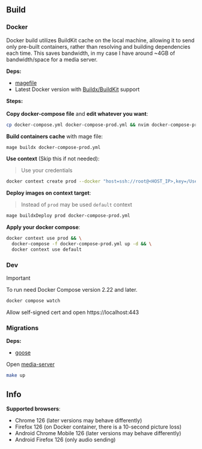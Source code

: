 
## Build

### Docker
Docker build utilizes BuildKit cache on the local machine, allowing it to send only pre-built containers, rather than resolving and building dependencies each time. This saves bandwidth, in my case I have around ~4GB of bandwidth/space for a media server.

**Deps:**
- [magefile](https://github.com/magefile/mage)
- Latest Docker version with [Buildx/BuildKit](https://github.com/docker/buildx) support

**Steps:** <br/> <br/>
**Copy docker-compose file** and **edit whatever you want**:
```bash
cp docker-compose.yml docker-compose-prod.yml && nvim docker-compose-prod.yml
```
**Build containers cache** with mage file:
```bash
mage buildx docker-compose-prod.yml
```
**Use context** (Skip this if not needed): <br/>
> Use your credentials 
```bash
docker context create prod --docker "host=ssh://root@<HOST_IP>,key=/Users/user/.ssh/id_rsa" && ssh-add /Users/user/.ssh/id_rsa
```
**Deploy images on context target**:
> Instead of `prod` may be used `default` context
```bash
mage buildxDeploy prod docker-compose-prod.yml
```
**Apply your docker compose**:
```bash
docker context use prod && \
  docker-compose -f docker-compose-prod.yml up -d && \
  docker context use default
```
### Dev
> [!IMPORTANT]
> To run need Docker Compose version 2.22 and later.

```bash
docker compose watch
```

Allow self-signed cert and open https://localhost:443

### Migrations

**Deps:**
- [goose](https://github.com/pressly/goose)

Open [media-server](./media-server/)
```bash
make up
```

## Info
**Supported browsers**:
- Chrome 126 (later versions may behave differently)
- Firefox 126 (on Docker container, there is a 10-second picture loss)
- Android Chrome Mobile 126 (later versions may behave differently)
- Android Firefox 126 (only audio sending)